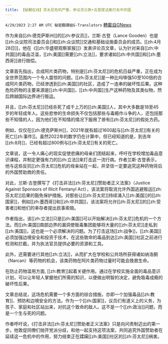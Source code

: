 ```yaml
---
title: 【秘翻在线】芬太尼危机严重，参议员兰斯•古登提法案打击中共国
---
```

`4/29/2023 2:27 AM UTC 秘密翻譯組G-Translators` [轉載自GNews](https://gnews.org/articles/1261408)

作为来自[[zh:德克萨斯州]]的[[zh:参议员]]，兰斯·古登（Lance Gooden）也是[[zh:众议院司法委员会]]和[[zh:众议院]]交通和基础设施委员会的成员。[[zh:4月28日]]，他在《[[zh:华盛顿观察家报]]》发表评论员文章，认为针对来自[[zh:中共国]]的毒品泛滥，[[zh:美国]]需要[[zh:立法]]，要求诸如[[zh:中共国]]和[[zh:墨西哥]]进行赔偿。

文章首先指出，合成阿片类药物，特别是[[zh:芬太尼]]的危机日益严重，正在成为全世界范围内一个令人震惊的问题。[[zh:芬太尼]]是一种比吗啡强50至100倍的合成阿片类药物，已经渗透到[[zh:美国]]的社区，造成了一连串的破坏性后果。这种危险药物的主要来源是[[zh:中共国]]，[[zh:中共国]]生产这种药物及其类似物，然后跨越国际边界进行贩运。

并且，[[zh:芬太尼]]已经杀死了成千上万的[[zh:美国]]人，其中大多数是18至45岁的年轻成年人。这些悲惨的生命损失不仅包括那些与毒瘾作斗争的人，还包括那些不知情的人，因为他们在不知情的情况下服用了掺有[[zh:芬太尼]]的假处方药。

例如，仅仅在[[zh:德克萨斯州]]，2021年就有超过1600起与[[zh:芬太尼]]有关的死亡[[zh:事件]]。虽然2022年的数字仍在计算中，但已经知道的是，到去年[[zh:8月]]，已经有超过800例与[[zh:芬太尼]]有关的死亡。

文章说，这一令人痛心的现实促使悲痛的母亲们团结起来，呼吁在学校增加毒品意识课程，并制定更强有力的[[zh:立法]]来打击这一流行病。作者兰斯·古登表示，他与这些反抗[[zh:芬太尼]]危机的母亲站在一起，并坚信一定要追究这种药物背后的外国赞助商的责任。

对此，兰斯·古登撰写了《打击非法[[zh:芬太尼]]赞助者正义法案》（Justice Against Sponsors of Illicit Fentanyl Act），该法案将取消允许外国逃避贩运[[zh:芬太尼]]后果的豁免保护措施。对那些让[[zh:芬太尼]]持续涌入[[zh:美国]]的[[zh:国家]]，例如[[zh:墨西哥]]和[[zh:中共国]]，该法案将允许[[zh:芬太尼]]的[[zh:受害者]]和他们的幸存者提出民事索赔。

作者指出，该[[zh:立法]]只是[[zh:美国]]可以开始解决[[zh:芬太尼]]危机的一个方法。而[[zh:美国]]南部边界的漏洞使贩毒集团能够将大量的[[zh:芬太尼]]走私到[[zh:美国]]，这也是一个必须解决的问题。为了打击这场[[zh:战争]]，[[zh:美国]]必须加强边境安全和投资于技术，在这些致命的毒品到达[[zh:美国]]社区之前进行检测和拦截，并为执法官员提供必要的资源和工具。

此外，还需要进行其他[[zh:立法]]，从而扩大在学校和公共场所获得诸如纳洛酮（Narcan）等药物的机会，该类药物在阿片类药物过量时可能会挽救生命。

在防止药物滥用方面, [[zh:教育]]起着关键作用。通过在学校实施全面的毒品意识计划，可以让年轻人掌握他们所需的知识，以便做出明智的决定，避免吸毒成瘾的破坏性后果。

文章总结说，这场危机需要一个多方面的综合措施，亦即一个加强毒品[[zh:教育]]、预防和边境安全的方法。作为一个[[zh:国家]]，议员们有道义上的义务，为孩子、家庭和社区站出来，对抗这个致命的敌人。这不是一个[[zh:政治]]问题，而是一个生与死的问题。

作者呼吁说，《打击非法[[zh:芬太尼]]赞助者正义法案》只是向问责制迈出的第一步。他敦促同僚们抛开党派分歧，和他一起支持这项法案，共同追究外国赞助者在延续这一危机中的作用，努力结束正在蹂躏[[zh:美国]]社区的[[zh:芬太尼]]祸害。

